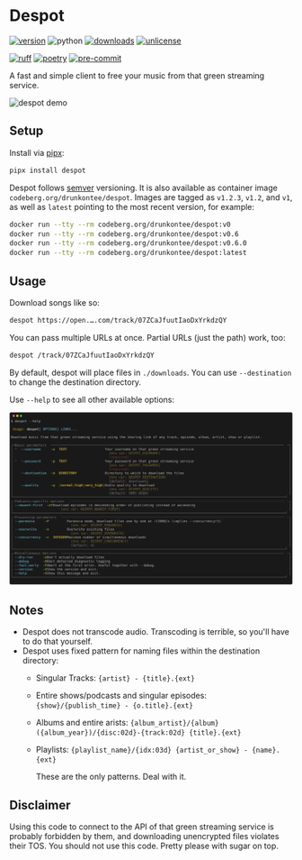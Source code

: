 # Despot

[![version](https://img.shields.io/pypi/v/despot)](https://pypi.org/project/despot/)
![python](https://img.shields.io/pypi/pyversions/despot)
[![downloads](https://static.pepy.tech/badge/despot)](https://pepy.tech/project/despot)
[![unlicense](https://img.shields.io/badge/license-Unlicense-7cd958)](https://codeberg.org/drunkontee/despot/src/branch/main/LICENSE)

[![ruff](https://img.shields.io/endpoint?url=https://raw.githubusercontent.com/astral-sh/ruff/main/assets/badge/v2.json)](https://docs.astral.sh/ruff/)
[![poetry](https://img.shields.io/endpoint?url=https://python-poetry.org/badge/v0.json)](https://python-poetry.org/docs/)
[![pre-commit](https://img.shields.io/badge/-pre--commit-f8b424?logo=pre-commit&labelColor=grey)](https://github.com/pre-commit/pre-commit)

A fast and simple client to free your music from that green streaming service.

![despot demo](https://codeberg.org/drunkontee/despot/media/branch/main/.assets/demo.gif)

## Setup

Install via [pipx](https://pipx.pypa.io/stable/):

```bash
pipx install despot
```

Despot follows [semver](https://semver.org/spec/v2.0.0.html) versioning. It is also available as container image `codeberg.org/drunkontee/despot`. Images are tagged as `v1.2.3`, `v1.2`, and `v1`, as well as `latest` pointing to the most recent version, for example:

```bash
docker run --tty --rm codeberg.org/drunkontee/despot:v0
docker run --tty --rm codeberg.org/drunkontee/despot:v0.6
docker run --tty --rm codeberg.org/drunkontee/despot:v0.6.0
docker run --tty --rm codeberg.org/drunkontee/despot:latest
```

## Usage

Download songs like so:

```bash
despot https://open.….com/track/07ZCaJfuutIaoDxYrkdzQY
```

You can pass multiple URLs at once. Partial URLs (just the path) work, too:

```bash
despot /track/07ZCaJfuutIaoDxYrkdzQY
```

By default, despot will place files in `./downloads`. You can use `--destination` to change the destination directory.

Use `--help` to see all other available options:

![`despot --help`](.assets/despot-help.svg)

## Notes

* Despot does not transcode audio. Transcoding is terrible, so you'll have to do that yourself.
* Despot uses fixed pattern for naming files within the destination directory:
  * Singular Tracks: `{artist} - {title}.{ext}`
  * Entire shows/podcasts and singular episodes: `{show}/{publish_time} - {o.title}.{ext}`
  * Albums and entire arists: `{album_artist}/{album} ({album_year})/{disc:02d}-{track:02d} {title}.{ext}`
  * Playlists: `{playlist_name}/{idx:03d} {artist_or_show} - {name}.{ext}`

    These are the only patterns. Deal with it.

## Disclaimer

Using this code to connect to the API of that green streaming service is probably forbidden by them, and downloading unencrypted files violates their TOS. You should not use this code. Pretty please with sugar on top.
